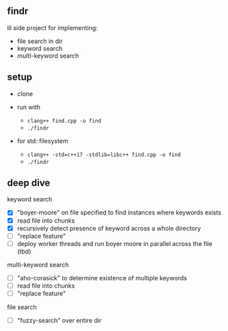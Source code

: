 ## findr

lil side project for implementing:
- file search in dir
- keyword search
- *multi*-keyword search

## setup
- clone
- run with 
    - `clang++ find.cpp -o find`
    - `./findr`

- for std::filesystem
    - `clang++ -std=c++17 -stdlib=libc++ find.cpp -o find`
    - `./findr`

## deep dive

keyword search
- [X] "boyer-moore" on file specified to find instances where keywords exists
- [X] read file into chunks
- [X] recursively detect presence of keyword across a whole directory
- [ ] "replace feature"
- [ ] deploy worker threads and run boyer moore in parallel across the file (tbd)

multi-keyword search
- [ ] "aho-corasick" to determine existence of multiple keywords
- [ ] read file into chunks
- [ ] "replace feature"

file search
- [ ] "fuzzy-search" over entire dir
